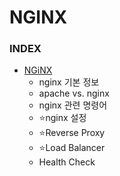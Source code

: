 # NGINX

### INDEX
- [NGiNX](NGiNX.md)
  - nginx 기본 정보
  - apache vs. nginx
  - nginx 관련 명령어
  - ⭐nginx 설정
  - ⭐Reverse Proxy
  - ⭐Load Balancer
  - Health Check
